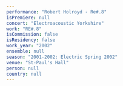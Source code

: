 ```yaml
---
performance: "Robert Holroyd - Re#.8"
isPremiere: null
concert: "Electroacoustic Yorkshire"
work: "RE#.8"
isCommission: false
isResidency: false
work_year: "2002"
ensemble: null
season: "2001-2002: Electric Spring 2002"
venue: "St-Paul's Hall"
person: null
country: null
---
```


